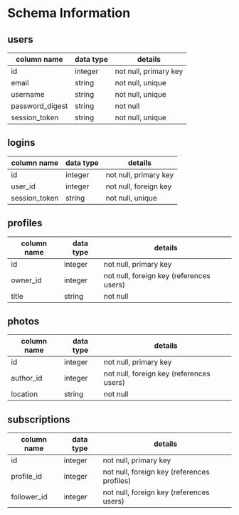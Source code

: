 # Schema Information

## users
column name     | data type | details
----------------|-----------|-----------------------
id              | integer   | not null, primary key
email           | string    | not null, unique
username        | string    | not null, unique
password_digest | string    | not null
session_token   | string    | not null, unique

## logins
column name | data type | details
------------|-----------|-----------------------
id          | integer   | not null, primary key
user_id     | integer   | not null, foreign key
session_token   | string    | not null, unique


## profiles
column name | data type | details
------------|-----------|-----------------------
id          | integer   | not null, primary key
owner_id    | integer   | not null, foreign key (references users)
title       | string    | not null

## photos
column name | data type | details
------------|-----------|-----------------------
id          | integer   | not null, primary key
author_id   | integer   | not null, foreign key (references users)
location    | string    | not null

## subscriptions
column name | data type | details
------------|-----------|-----------------------
id          | integer   | not null, primary key
profile_id  | integer   | not null, foreign key (references profiles)
follower_id | integer   | not null, foreign key (references users)
